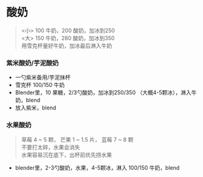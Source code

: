 # 酸奶
> <小> 100 牛奶，200 酸奶，加冰到250 \
> <大> 150 牛奶，280 酸奶，加冰到350 \
> 用雪克杯量好牛奶，加冰最后淋入牛奶

### 紫米酸奶/芋泥酸奶
- 一勺紫米备用/芋泥抹杯
- 雪克杯 100/150 牛奶
- Blender里，10 果糖，2/3勺酸奶，加冰到250/350 （大概4-5颗冰），淋入牛奶，blend
- 放入紫米，blend

### 水果酸奶
> 草莓 4 ~ 5 颗， 芒果 1 ~ 1.5 片， 蓝莓 7 ~ 8 颗 \
> 不要打太碎，水果会消失 \
> 水果容易沉在底下，出杯前优先捞水果 
- blender里，2-3勺酸奶，水果，4-5颗冰，淋入 100/150 牛奶，blend


